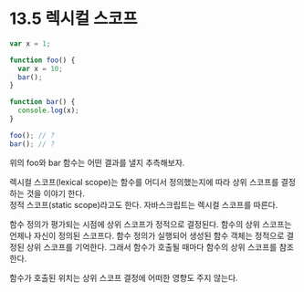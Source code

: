 # 13.5 렉시컬 스코프

```js
var x = 1;

function foo() {
  var x = 10;
  bar();
}

function bar() {
  console.log(x);
}

foo(); // ?
bar(); // ?
```

위의 foo와 bar 함수는 어떤 결과를 낼지 추측해보자.

렉시컬 스코프(lexical scope)는 함수를 어디서 정의했는지에 따라 상위 스코프를 결정하는 것을 이야기 한다.  
정적 스코프(static scope)라고도 한다. 자바스크립트는 렉시컬 스코프를 따른다.

함수 정의가 평가되는 시점에 상위 스코프가 정적으로 결정된다. 함수의 상위 스코프는 언제나 자신이 정의된 스코프다. 함수 정의가 실행되어 생성된 함수 객체는 정적으로 결정된 상위 스코프를 기억한다. 그래서 함수가 호출될 때마다 함수의 상위 스코프를 참조한다.

함수가 호출된 위치는 상위 스코프 결정에 어떠한 영향도 주지 않는다.
